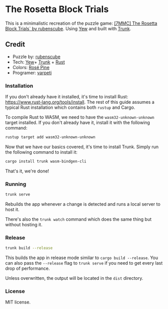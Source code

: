 # The Rosetta Block Trials 

This is a minimalistic recreation of the puzzle game: [[7MMC] The Rosetta Block Trials` by rubenscube](https://mmcelebration.com/level/4/31). 
Using [Yew](https://yew.rs/) and built with [Trunk](https://github.com/thedodd/trunk).

## Credit

- Puzzle by: [rubenscube](https://mmcelebration.com/level/4/31)
- Tech: [Yew](https://yew.rs/)+ [Trunk](https://github.com/thedodd/trunk) + [Rust](https://www.rust-lang.org/)
- Colors: [Rosé Pine](https://rosepinetheme.com)
- Programer: [varpeti](https://github.com/varpeti)

### Installation

If you don't already have it installed, it's time to install Rust: <https://www.rust-lang.org/tools/install>.
The rest of this guide assumes a typical Rust installation which contains both `rustup` and Cargo.

To compile Rust to WASM, we need to have the `wasm32-unknown-unknown` target installed.
If you don't already have it, install it with the following command:

```bash
rustup target add wasm32-unknown-unknown
```

Now that we have our basics covered, it's time to install Trunk.
Simply run the following command to install it:

```bash
cargo install trunk wasm-bindgen-cli
```

That's it, we're done!

### Running

```bash
trunk serve
```

Rebuilds the app whenever a change is detected and runs a local server to host it.

There's also the `trunk watch` command which does the same thing but without hosting it.

### Release

```bash
trunk build --release
```

This builds the app in release mode similar to `cargo build --release`.
You can also pass the `--release` flag to `trunk serve` if you need to get every last drop of performance.

Unless overwritten, the output will be located in the `dist` directory.

### License

MIT license.
